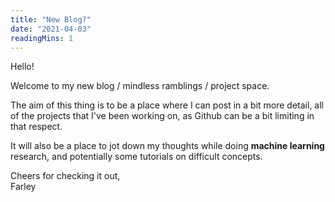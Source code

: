 ```yaml
---
title: "New Blog?"
date: "2021-04-03"
readingMins: 1
---
```


Hello!</br>

Welcome to my new blog / mindless ramblings / project space.

The aim of this thing is to be a place where I can post in a bit more detail, all of the projects that I've been working on, as Github can be a bit limiting in that respect.

It will also be a place to jot down my thoughts while doing **machine learning** research, and potentially some tutorials on difficult concepts.

Cheers for checking it out,</br>
Farley